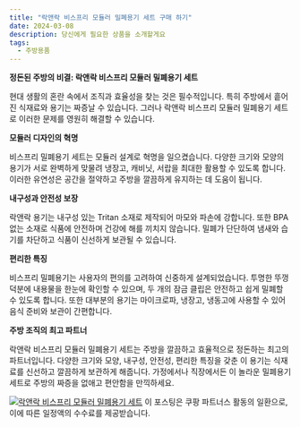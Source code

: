 ```yaml
---
title: "락앤락 비스프리 모듈러 밀폐용기 세트 구매 하기"
date: 2024-03-08
description: 당신에게 필요한 상품을 소개할게요
tags:
  - 주방용품
---
```

**정돈된 주방의 비결: 락앤락 비스프리 모듈러 밀폐용기 세트**

현대 생활의 혼란 속에서 조직과 효율성을 찾는 것은 필수적입니다. 특히 주방에서 흩어진 식재료와 용기는 짜증날 수 있습니다. 그러나 락앤락 비스프리 모듈러 밀폐용기 세트로 이러한 문제를 영원히 해결할 수 있습니다.

**모듈러 디자인의 혁명**

비스프리 밀폐용기 세트는 모듈러 설계로 혁명을 일으켰습니다. 다양한 크기와 모양의 용기가 서로 완벽하게 맞물려 냉장고, 캐비닛, 서랍을 최대한 활용할 수 있도록 합니다. 이러한 유연성은 공간을 절약하고 주방을 깔끔하게 유지하는 데 도움이 됩니다.

**내구성과 안전성 보장**

락앤락 용기는 내구성 있는 Tritan 소재로 제작되어 마모와 파손에 강합니다. 또한 BPA 없는 소재로 식품에 안전하며 건강에 해를 끼치지 않습니다. 밀폐가 단단하여 냄새와 습기를 차단하고 식품이 신선하게 보관될 수 있습니다.

**편리한 특징**

비스프리 밀폐용기는 사용자의 편의를 고려하여 신중하게 설계되었습니다. 투명한 뚜껑 덕분에 내용물을 한눈에 확인할 수 있으며, 두 개의 잠금 클립은 안전하고 쉽게 밀폐할 수 있도록 합니다. 또한 대부분의 용기는 마이크로파, 냉장고, 냉동고에 사용할 수 있어 음식 준비와 보관이 간편합니다.

**주방 조직의 최고 파트너**

락앤락 비스프리 모듈러 밀폐용기 세트는 주방을 깔끔하고 효율적으로 정돈하는 최고의 파트너입니다. 다양한 크기와 모양, 내구성, 안전성, 편리한 특징을 갖춘 이 용기는 식재료를 신선하고 깔끔하게 보관하게 해줍니다. 가정에서나 직장에서든 이 놀라운 밀폐용기 세트로 주방의 짜증을 없애고 편안함을 만끽하세요.


[![락앤락 비스프리 모듈러 밀폐용기 세트](https://i.imgur.com/81F7uro.png#center)](https://link.coupang.com/re/AFFSDP?lptag=AF5033054&pageKey=7104715540&itemId=19952436543&vendorItemId=4868491753&traceid=V0-153-dfbcb74a23f23381&requestid=20240308193858006010438573)
이 포스팅은 쿠팡 파트너스 활동의 일환으로, 이에 따른 일정액의 수수료를 제공받습니다.


